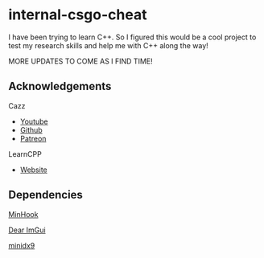 
# internal-csgo-cheat

I have been trying to learn C++. So I figured this would be a cool project to test my research skills and help me with C++ along the way!

MORE UPDATES TO COME AS I FIND TIME!



## Acknowledgements

 Cazz
- [Youtube](https://www.youtube.com/@cazz) 
- [Github](https://github.com/cazzwastaken) 
- [Patreon](https://www.patreon.com/cazzwastaken)

LearnCPP 
- [Website](learncpp.com)


## Dependencies

[MinHook](https://github.com/TsudaKageyu/minhook)

[Dear ImGui](https://github.com/ocornut/imgui)

[minidx9](https://github.com/hrydgard/minidx9)
    